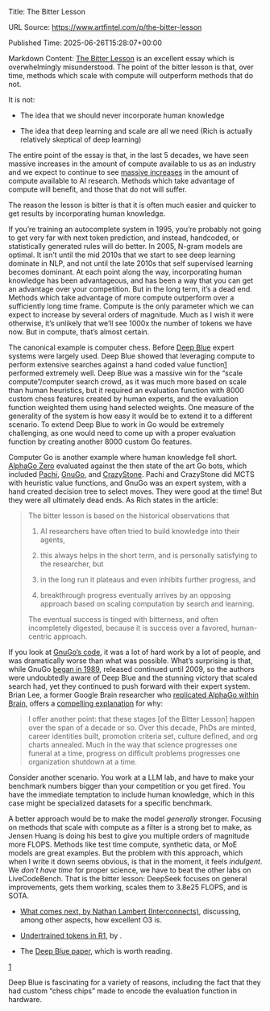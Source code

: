 Title: The Bitter Lesson

URL Source: https://www.artfintel.com/p/the-bitter-lesson

Published Time: 2025-06-26T15:28:07+00:00

Markdown Content:
[The Bitter Lesson](http://www.incompleteideas.net/IncIdeas/BitterLesson.html) is an excellent essay which is overwhelmingly misunderstood. The point of the bitter lesson is that, over time, methods which scale with compute will outperform methods that do not.

It is not:

*   The idea that we should never incorporate human knowledge

*   The idea that deep learning and scale are all we need (Rich is actually relatively skeptical of deep learning)

The entire point of the essay is that, in the last 5 decades, we have seen massive increases in the amount of compute available to us as an industry and we expect to continue to see [massive increases](https://openai.com/index/announcing-the-stargate-project/) in the amount of compute available to AI research. Methods which take advantage of compute will benefit, and those that do not will suffer.

The reason the lesson is bitter is that it is often much easier and quicker to get results by incorporating human knowledge.

If you’re training an autocomplete system in 1995, you’re probably not going to get very far with next token prediction, and instead, handcoded, or statistically generated rules will do better. In 2005, N-gram models are optimal. It isn’t until the mid 2010s that we start to see deep learning dominate in NLP, and not until the late 2010s that self supervised learning becomes dominant. At each point along the way, incorporating human knowledge has been advantageous, and has been a way that you can get an advantage over your competition. But in the long term, it’s a dead end. Methods which take advantage of more compute outperform over a sufficiently long time frame. Compute is the only parameter which we can expect to increase by several orders of magnitude. Much as I wish it were otherwise, it’s unlikely that we’ll see 1000x the number of tokens we have now. But in compute, that’s almost certain.

The canonical example is computer chess. Before [Deep Blue](https://en.wikipedia.org/wiki/Deep_Blue_(chess_computer)) expert systems were largely used. Deep Blue showed that leveraging compute to perform extensive searches against a hand coded value function[1](https://www.artfintel.com/p/the-bitter-lesson#footnote-1-166870478) performed extremely well. Deep Blue was a massive win for the “scale compute”/computer search crowd, as it was much more based on scale than human heuristics, but it required an evaluation function with 8000 custom chess features created by human experts, and the evaluation function weighted them using hand selected weights. One measure of the generality of the system is how easy it would be to extend it to a different scenario. To extend Deep Blue to work in Go would be extremely challenging, as one would need to come up with a proper evaluation function by creating another 8000 custom Go features.

Computer Go is another example where human knowledge fell short. [AlphaGo Zero](https://arxiv.org/abs/1712.01815) evaluated against the then state of the art Go bots, which included [Pachi](https://pasky.or.cz/go/pachi-tr.pdf), [GnuGo](https://www.moderndescartes.com/essays/gnugo_to_agz/), and [CrazyStone](https://en.wikipedia.org/wiki/Crazy_Stone_(software)). Pachi and CrazyStone did MCTS with heuristic value functions, and GnuGo was an expert system, with a hand created decision tree to select moves. They were good at the time! But they were all ultimately dead ends. As Rich states in the article:

> The bitter lesson is based on the historical observations that
> 
> 
> 1) AI researchers have often tried to build knowledge into their agents,
> 
> 
> 2) this always helps in the short term, and is personally satisfying to the researcher, but
> 
> 
> 3) in the long run it plateaus and even inhibits further progress, and
> 
> 
> 4) breakthrough progress eventually arrives by an opposing approach based on scaling computation by search and learning.
> 
> 
> The eventual success is tinged with bitterness, and often incompletely digested, because it is success over a favored, human-centric approach.

If you look at [GnuGo’s code](https://github.com/lungzeeyim/GNUgo), it was a lot of hard work by a lot of people, and was dramatically worse than what was possible. What’s surprising is that, while GnuGo [began in 1989](https://www.gnu.org/software/gnugo/devel.html), released continued until 2009, so the authors were undoubtedly aware of Deep Blue and the stunning victory that scaled search had, yet they continued to push forward with their expert system. Brian Lee, a former Google Brain researcher who [replicated AlphaGo within Brain](https://github.com/tensorflow/MiniGo), offers a [compelling explanation](https://www.moderndescartes.com/essays/gnugo_to_agz/) for why:

> I offer another point: that these stages [of the Bitter Lesson] happen over the span of a decade or so. Over this decade, PhDs are minted, career identities built, promotion criteria set, culture defined, and org charts annealed. Much in the way that science progresses one funeral at a time, progress on difficult problems progresses one organization shutdown at a time.

Consider another scenario. You work at a LLM lab, and have to make your benchmark numbers bigger than your competition or you get fired. You have the immediate temptation to include human knowledge, which in this case might be specialized datasets for a specific benchmark.

A better approach would be to make the model _generally_ stronger. Focusing on methods that scale with compute as a filter is a strong bet to make, as Jensen Huang is doing his best to give you multiple orders of magnitude more FLOPS. Methods like test time compute, synthetic data, or MoE models are great examples. But the problem with this approach, which when I write it down seems obvious, is that in the moment, it feels _indulgent_. We _don’t have time_ for proper science, we have to beat the other labs on LiveCodeBench. That is the bitter lesson: DeepSeek focuses on general improvements, gets them working, scales them to 3.8e25 FLOPS, and is SOTA.

*   [What comes next, by Nathan Lambert (Interconnects)](https://substack.com/home/post/p-166556899), discussing, among other aspects, how excellent O3 is.

*   [Undertrained tokens in R1](https://substack.com/home/post/p-158907079?source=queue), by .

*   The [Deep Blue paper](https://x.com/finbarrtimbers/status/1938115342427165035), which is worth reading.

[1](https://www.artfintel.com/p/the-bitter-lesson#footnote-anchor-1-166870478)

Deep Blue is fascinating for a variety of reasons, including the fact that they had custom “chess chips” made to encode the evaluation function in hardware.
